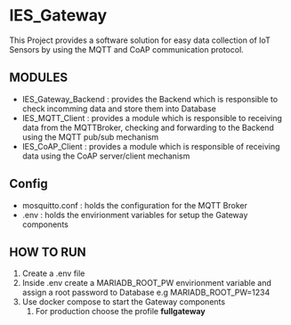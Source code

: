 # IES_Gateway

This Project provides a software solution for easy data collection of IoT Sensors by using the MQTT and CoAP communication protocol.

## MODULES

- IES_Gateway_Backend     : provides the Backend which is responsible to check incomming data and store them into Database
- IES_MQTT_Client         : provides a module which is responsible to receiving data from the MQTTBroker, checking and forwarding to the Backend using the MQTT pub/sub mechanism
- IES_CoAP_Client         : provides a module which is responsible of receiving data using the CoAP server/client mechanism

## Config

- mosquitto.conf          : holds the configuration for the MQTT Broker
- .env                    : holds the envirionment variables for setup the Gateway components

## HOW TO RUN

1. Create a .env file
2. Inside .env create a MARIADB_ROOT_PW envirionment variable and assign a root password to Database e.g MARIADB_ROOT_PW=1234
3. Use docker compose to start the Gateway components
   1. For production choose the profile **fullgateway**

